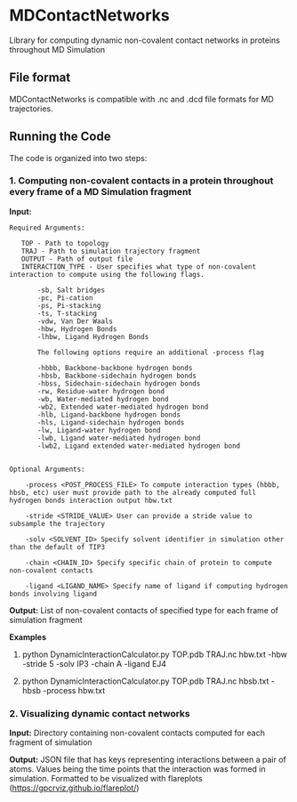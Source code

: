 # MDContactNetworks
Library for computing dynamic non-covalent contact networks in proteins throughout MD Simulation


## File format

MDContactNetworks is compatible with .nc and .dcd file formats for MD trajectories.


## Running the Code

The code is organized into two steps:

### 1. Computing non-covalent contacts in a protein throughout every frame of a MD Simulation fragment
   
   __Input:__ 

	Required Arguments:

	   TOP - Path to topology
	   TRAJ - Path to simulation trajectory fragment
	   OUTPUT - Path of output file 
	   INTERACTION_TYPE - User specifies what type of non-covalent interaction to compute using the following flags. 

		   -sb, Salt bridges
		   -pc, Pi-cation 
		   -ps, Pi-stacking
		   -ts, T-stacking
		   -vdw, Van Der Waals
		   -hbw, Hydrogen Bonds
		   -lhbw, Ligand Hydrogen Bonds

		   The following options require an additional -process flag

		   -hbbb, Backbone-backbone hydrogen bonds
		   -hbsb, Backbone-sidechain hydrogen bonds
		   -hbss, Sidechain-sidechain hydrogen bonds
		   -rw, Residue-water hydrogen bond
		   -wb, Water-mediated hydrogen bond
		   -wb2, Extended water-mediated hydrogen bond
		   -hlb, Ligand-backbone hydrogen bonds
		   -hls, Ligand-sidechain hydrogen bonds
		   -lw, Ligand-water hydrogen bond
		   -lwb, Ligand water-mediated hydrogen bond
		   -lwb2, Ligand extended water-mediated hydrogen bond


	Optional Arguments:

		-process <POST_PROCESS_FILE> To compute interaction types (hbbb, hbsb, etc) user must provide path to the already computed full hydrogen bonds interaction output hbw.txt

		-stride <STRIDE_VALUE> User can provide a stride value to subsample the trajectory

		-solv <SOLVENT_ID> Specify solvent identifier in simulation other than the default of TIP3

		-chain <CHAIN_ID> Specify specific chain of protein to compute non-covalent contacts

		-ligand <LIGAND_NAME> Specify name of ligand if computing hydrogen bonds involving ligand

   
   __Output:__ List of non-covalent contacts of specified type for each frame of simulation fragment 

   __Examples__


   1) python DynamicInteractionCalculator.py TOP.pdb TRAJ.nc hbw.txt -hbw -stride 5 -solv IP3 -chain A -ligand EJ4

   2) python DynamicInteractionCalculator.py TOP.pdb TRAJ.nc hbsb.txt -hbsb -process hbw.txt 


### 2. Visualizing dynamic contact networks

   __Input:__ Directory containing non-covalent contacts computed for each fragment of simulation

   
   __Output:__ JSON file that has keys representing interactions between a pair of atoms. Values being the time points that the interaction was formed in simulation. Formatted to be visualized with flareplots (https://gpcrviz.github.io/flareplot/)


